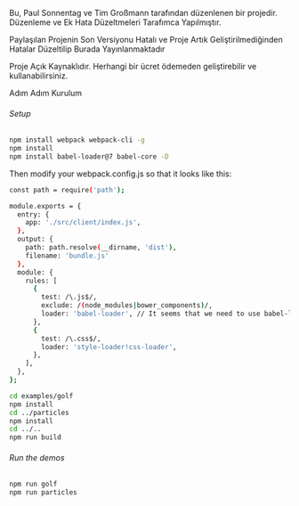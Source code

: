 
Bu, Paul Sonnentag ve Tim Großmann tarafından düzenlenen bir projedir. Düzenleme ve Ek Hata Düzeltmeleri Tarafımca Yapılmıştır.

Paylaşılan Projenin Son Versiyonu Hatalı ve Proje Artık Geliştirilmediğinden Hatalar Düzeltilip Burada Yayınlanmaktadır

Proje Açık Kaynaklıdır. Herhangi bir ücret ödemeden geliştirebilir ve kullanabilirsiniz.

Adım Adım Kurulum

###### Setup
```bash
npm install webpack webpack-cli -g
npm install
npm install babel-loader@7 babel-core -D
```
Then modify your webpack.config.js so that it looks like this:
```bash
const path = require('path');

module.exports = {
  entry: {
    app: './src/client/index.js',
  },
  output: {
    path: path.resolve(__dirname, 'dist'),
    filename: 'bundle.js'
  },
  module: {
    rules: [
      {
        test: /\.js$/,
        exclude: /(node_modules|bower_components)/,
        loader: 'babel-loader', // It seems that we need to use babel-loader 
      },
      {
        test: /\.css$/,
        loader: 'style-loader!css-loader',
      },
    ],
  },
};
```
```bash
cd examples/golf
npm install
cd ../particles
npm install
cd ../..
npm run build
```

###### Run the demos
```bash
npm run golf
npm run particles
```
